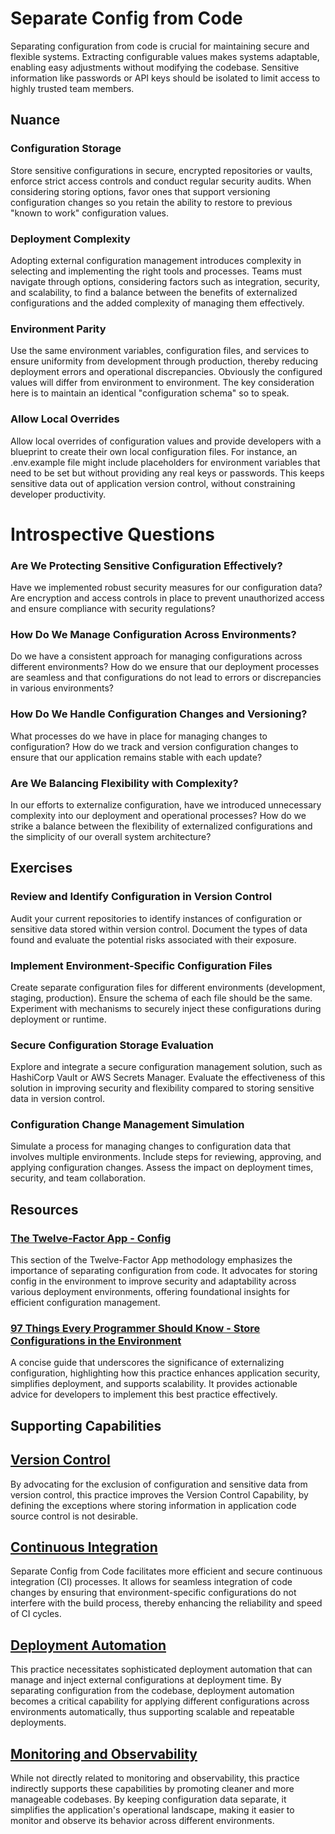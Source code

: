 # Separate Config from Code

Separating configuration from code is crucial for maintaining secure and flexible systems. Extracting configurable values makes systems adaptable, enabling easy adjustments without modifying the codebase. Sensitive information like passwords or API keys should be isolated to limit access to highly trusted team members.

## Nuance

### Configuration Storage
Store sensitive configurations in secure, encrypted repositories or vaults, enforce strict access controls and conduct regular security audits. When considering storing options, favor ones that support versioning configuration changes so you retain the ability to restore to previous "known to work" configuration values.

### Deployment Complexity
Adopting external configuration management introduces complexity in selecting and implementing the right tools and processes. Teams must navigate through options, considering factors such as integration, security, and scalability, to find a balance between the benefits of externalized configurations and the added complexity of managing them effectively.

### Environment Parity
Use the same environment variables, configuration files, and services to ensure uniformity from development through production, thereby reducing deployment errors and operational discrepancies. Obviously the configured values will differ from environment to environment. The key consideration here is to maintain an identical "configuration schema" so to speak.

### Allow Local Overrides
Allow local overrides of configuration values and provide developers with a blueprint to create their own local configuration files. For instance, an .env.example file might include placeholders for environment variables that need to be set but without providing any real keys or passwords. This keeps sensitive data out of application version control, without constraining developer productivity.

# Introspective Questions

### Are We Protecting Sensitive Configuration Effectively?
Have we implemented robust security measures for our configuration data? Are encryption and access controls in place to prevent unauthorized access and ensure compliance with security regulations?

### How Do We Manage Configuration Across Environments?
Do we have a consistent approach for managing configurations across different environments? How do we ensure that our deployment processes are seamless and that configurations do not lead to errors or discrepancies in various environments?

### How Do We Handle Configuration Changes and Versioning?
What processes do we have in place for managing changes to configuration? How do we track and version configuration changes to ensure that our application remains stable with each update?

### Are We Balancing Flexibility with Complexity?
In our efforts to externalize configuration, have we introduced unnecessary complexity into our deployment and operational processes? How do we strike a balance between the flexibility of externalized configurations and the simplicity of our overall system architecture?

## Exercises

### Review and Identify Configuration in Version Control
Audit your current repositories to identify instances of configuration or sensitive data stored within version control. Document the types of data found and evaluate the potential risks associated with their exposure.

### Implement Environment-Specific Configuration Files
Create separate configuration files for different environments (development, staging, production). Ensure the schema of each file should be the same. Experiment with mechanisms to securely inject these configurations during deployment or runtime.

### Secure Configuration Storage Evaluation
Explore and integrate a secure configuration management solution, such as HashiCorp Vault or AWS Secrets Manager. Evaluate the effectiveness of this solution in improving security and flexibility compared to storing sensitive data in version control.

### Configuration Change Management Simulation
Simulate a process for managing changes to configuration data that involves multiple environments. Include steps for reviewing, approving, and applying configuration changes. Assess the impact on deployment times, security, and team collaboration.

## Resources

### [The Twelve-Factor App - Config](https://12factor.net/config)
This section of the Twelve-Factor App methodology emphasizes the importance of separating configuration from code. It advocates for storing config in the environment to improve security and adaptability across various deployment environments, offering foundational insights for efficient configuration management.

### [97 Things Every Programmer Should Know - Store Configurations in the Environment](https://github.com/97-things/97-things-every-programmer-should-know/tree/master/en/thing_61)
A concise guide that underscores the significance of externalizing configuration, highlighting how this practice enhances application security, simplifies deployment, and supports scalability. It provides actionable advice for developers to implement this best practice effectively.

<!-- ## Related Practices -->

<!-- TODO: insert a list of [linked practices](/practices) that relate to this practice. For each item, give a brief explanation of how the linked practice supports / relates to this practice. Also categorize each linked practices as one of the following: Enables, Requires, Improves -->

## Supporting Capabilities

## [Version Control](/capabilities/tech/version-control.md)
By advocating for the exclusion of configuration and sensitive data from version control, this practice improves the Version Control Capability, by defining the exceptions where storing information in application code source control is not desirable.

## [Continuous Integration](https://dora.dev/devops-capabilities/technical/continuous-integration)
Separate Config from Code facilitates more efficient and secure continuous integration (CI) processes. It allows for seamless integration of code changes by ensuring that environment-specific configurations do not interfere with the build process, thereby enhancing the reliability and speed of CI cycles.

## [Deployment Automation](https://dora.dev/devops-capabilities/technical/deployment-automation)
This practice necessitates sophisticated deployment automation that can manage and inject external configurations at deployment time. By separating configuration from the codebase, deployment automation becomes a critical capability for applying different configurations across environments automatically, thus supporting scalable and repeatable deployments.

## [Monitoring and Observability](https://dora.dev/devops-capabilities/technical/monitoring-and-observability)
While not directly related to monitoring and observability, this practice indirectly supports these capabilities by promoting cleaner and more manageable codebases. By keeping configuration data separate, it simplifies the application's operational landscape, making it easier to monitor and observe its behavior across different environments.
